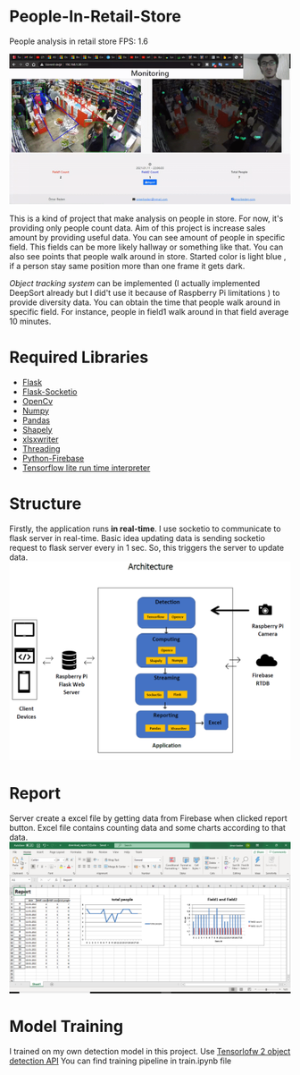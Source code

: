 # People-In-Retail-Store
People analysis in retail store
FPS: 1.6

![couldn't loaded](/images-rsc/app-gif.gif)

This is a kind of project that make analysis on people in store. For now, it's providing only people count data. Aim of this project is increase sales amount by providing  useful data.
 You can see amount of people in specific field. This fields can be more likely hallway or something like that. You can also see points that people walk around in store. Started color is light blue , if a person stay same position more than one frame it gets dark.
 
_Object tracking system_ can be implemented (I actually  implemented DeepSort already but I did't use it because of Raspberry Pi limitations ) to provide diversity data.
You can obtain the time that people walk around in specific field. For instance, people in field1 walk around in that field average 10 minutes. 

# Required Libraries
* [Flask](https://pypi.org/project/Flask/)
* [Flask-Socketio](https://pypi.org/project/Flask-SocketIO/)
* [OpenCv](https://pypi.org/project/opencv-python/)
* [Numpy](https://pypi.org/project/numpy/)
* [Pandas](https://pypi.org/project/pandas2/)
* [Shapely](https://pypi.org/project/Shapely/)
* [xlsxwriter](https://pypi.org/project/XlsxWriter/)
* [Threading](https://pypi.org/project/threading2/)
* [Python-Firebase](https://pypi.org/project/python-firebase/)
* [Tensorflow lite run time interpreter](https://www.tensorflow.org/lite/guide/python)



# Structure
Firstly, the application runs **in real-time**. I use socketio to communicate to flask server in real-time. Basic idea updating data is sending socketio request to flask server every in 1 sec. So, this triggers the server to update data.
![couldn't loaded](/images-rsc/architecture.PNG)

# Report
Server create a excel file by getting data from Firebase when clicked report button. Excel file contains counting data and some charts according to that data.
![couldn't loaded](/images-rsc/excelss.PNG)

# Model Training
I trained on my own detection model in this project. Use [Tensorlofw 2 object detection API](https://github.com/tensorflow/models/tree/master/research/object_detection) 
You can find training pipeline in train.ipynb file
